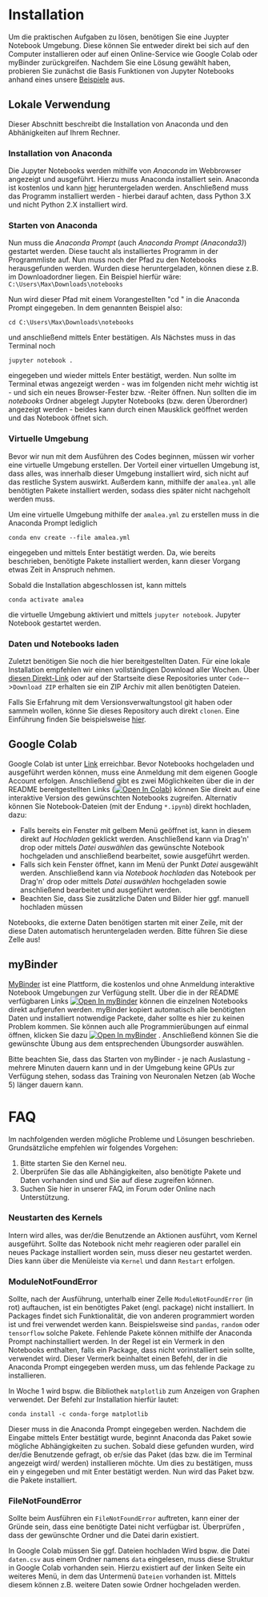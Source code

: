 # Installation
Um die praktischen Aufgaben zu lösen, benötigen Sie eine Juypter Notebook Umgebung. Diese können Sie entweder direkt bei sich auf den Computer installieren oder auf einen Online-Service wie Google Colab oder myBinder zurückgreifen. Nachdem Sie eine Lösung gewählt haben, probieren Sie zunächst die Basis Funktionen von Jupyter Notebooks anhand eines unsere [Beispiele](1%20Erste%20Schritte.ipynb) aus.


## Lokale Verwendung
Dieser Abschnitt beschreibt die Installation von Anaconda und den Abhänigkeiten auf Ihrem Rechner.

### Installation von Anaconda

Die Jupyter Notebooks werden mithilfe von _Anaconda_ im Webbrowser angezeigt und ausgeführt.
Hierzu muss Anaconda installiert sein.
Anaconda ist kostenlos und kann [hier](https://www.anaconda.com/products/individual) heruntergeladen werden.
Anschließend muss das Programm installiert werden - hierbei darauf achten, dass Python 3.X und nicht Python 2.X installiert wird.

### Starten von Anaconda

Nun muss die _Anaconda Prompt_ (auch _Anaconda Prompt (Anaconda3)_) gestartet werden.
Diese taucht als installiertes Programm in der Programmliste auf.
Nun muss noch der Pfad zu den Notebooks herausgefunden werden.
Wurden diese heruntergeladen, können diese z.B. im Downloadordner liegen.
Ein Beispiel hierfür wäre: `C:\Users\Max\Downloads\notebooks`

Nun wird dieser Pfad mit einem Vorangestellten "cd " in die Anaconda Prompt eingegeben.
In dem genannten Beispiel also:

    cd C:\Users\Max\Downloads\notebooks

und anschließend mittels Enter bestätigen.
Als Nächstes muss in das Terminal noch

    jupyter notebook .
    
eingegeben und wieder mittels Enter bestätigt, werden.
Nun sollte im Terminal etwas angezeigt werden - was im folgenden nicht mehr wichtig ist - und sich ein neues Browser-Fester bzw. -Reiter öffnen.
Nun sollten die im _notebooks_ Ordner abgelegt Jupyter Notebooks (bzw. deren Überordner) angezeigt werden - beides kann durch einen Mausklick geöffnet werden und das Notebook öffnet sich.

### Virtuelle Umgebung

Bevor wir nun mit dem Ausführen des Codes beginnen, müssen wir vorher eine virtuelle Umgebung erstellen.
Der Vorteil einer virtuellen Umgebung ist, dass alles, was innerhalb dieser Umgebung installiert wird, sich nicht auf das restliche System auswirkt.
Außerdem kann, mithilfe der `amalea.yml` alle benötigten Pakete installiert werden, sodass dies später nicht nachgeholt werden muss.

Um eine virtuelle Umgebung mithilfe der `amalea.yml` zu erstellen muss in die Anaconda Prompt lediglich

    conda env create --file amalea.yml
    
eingegeben und mittels Enter bestätigt werden.
Da, wie bereits beschrieben, benötigte Pakete installiert werden, kann dieser Vorgang etwas Zeit in Anspruch nehmen.

Sobald die Installation abgeschlossen ist, kann mittels

    conda activate amalea

die virtuelle Umgebung aktiviert und mittels `jupyter notebook`. Jupyter Notebook gestartet werden.

### Daten und Notebooks laden
Zuletzt benötigen Sie noch die hier bereitgestellten Daten. Für eine lokale Installation empfehlen wir einen vollständigen Download aller Wochen.
Über [diesen Direkt-Link](https://github.com/KI-Campus/AMALEA/archive/refs/heads/master.zip) oder auf der Startseite diese Repositories unter `Code`-->`Download ZIP` erhalten sie ein ZIP Archiv mit allen benötigten Dateien.

Falls Sie Erfahrung mit dem Versionsverwaltungstool git haben oder sammeln wollen, könne Sie dieses Repository auch direkt `clonen`. Eine Einführung finden Sie beispielsweise [hier](https://open.hpi.de/courses/git2020). 


## Google Colab

Google Colab ist unter [Link](https://research.google.com/colaboratory/) erreichbar.
Bevor Notebooks hochgeladen und ausgeführt werden können, muss eine Anmeldung mit dem eigenen Google Account erfolgen.
Anschließend gibt es zwei Möglichkeiten über die in der README bereitgestellten Links (<a href='https://colab.research.google.com/github/KI-Campus/AMALEA/blob/master/Woche%201/2%20Pandas%20retten%20den%20Tag.ipynb'><img src='https://colab.research.google.com/assets/colab-badge.svg' alt='Open In Colab'></a>) können Sie direkt auf eine interaktive Version des gewünschten Notebooks zugreifen. Alternativ können Sie Notebook-Dateien (mit der Endung `*.ipynb`) direkt hochladen, dazu:

* Falls bereits ein Fenster mit gelbem Menü geöffnet ist, kann in diesem direkt auf _Hochladen_ geklickt werden. Anschließend kann via Drag'n' drop oder mittels _Datei auswählen_ das gewünschte Notebook hochgeladen und anschließend bearbeitet, sowie ausgeführt werden.
* Falls sich kein Fenster öffnet, kann im Menü der Punkt _Datei_ ausgewählt werden. Anschließend kann via _Notebook hochladen_ das Notebook per Drag'n' drop oder mittels _Datei auswählen_ hochgeladen sowie anschließend bearbeitet und ausgeführt werden.
* Beachten Sie, dass Sie zusätzliche Daten und Bilder hier ggf. manuell hochladen müssen

Notebooks, die externe Daten benötigen starten mit einer Zeile, mit der diese Daten automatisch heruntergeladen werden. Bitte führen Sie diese Zelle aus!

## myBinder
[MyBinder](https://mybinder.org/) ist eine Plattform, die kostenlos und ohne Anmeldung interaktive Notebook Umgebungen zur Verfügung stellt. Über die in der README verfügbaren Links <a href='https://mybinder.org/v2/gh/KI-Campus/AMALEA/HEAD?filepath=Woche%201/3%20Sherlock%20Pandas%20und%20Data%20Watson.ipynb'><img src='https://mybinder.org/badge_logo.svg' alt='Open In myBinder'></a> können die einzelnen Notebooks direkt aufgerufen werden. myBinder kopiert automatisch alle benötigten Daten und installiert notwendige Packete, daher sollte es hier zu keinen Problem kommen. Sie können auch alle Programmierübungen auf einmal öffnen, klicken Sie dazu <a href='https://mybinder.org/v2/gh/KI-Campus/AMALEA/HEAD'><img src='https://mybinder.org/badge_logo.svg' alt='Open In myBinder'></a> . Anschließend können Sie die gewünschte Übung aus dem entsprechenden Übungsorder auswählen.

Bitte beachten Sie, dass das Starten von myBinder - je nach Auslastung - mehrere Minuten dauern kann und in der Umgebung keine GPUs zur Verfügung stehen, sodass das Training von Neuronalen Netzen (ab Woche 5) länger dauern kann.

# FAQ

Im nachfolgenden werden mögliche Probleme und Lösungen beschrieben.
Grundsätzliche empfehlen wir folgendes Vorgehen: 

1. Bitte starten Sie den Kernel neu.
2. Überprüfen Sie das alle Abhängigkeiten, also benötigte Pakete und Daten vorhanden sind und Sie auf diese zugreifen können.
3. Suchen Sie hier in unserer FAQ, im Forum oder Online nach Unterstützung.

### Neustarten des Kernels

Intern wird alles, was der/die Benutzende an Aktionen ausführt, vom Kernel ausgeführt.
Sollte das Notebook nicht mehr reagieren oder parallel ein neues Package installiert worden sein, muss dieser neu gestartet werden.
Dies kann über die Menüleiste via `Kernel` und dann `Restart` erfolgen.

### ModuleNotFoundError

Sollte, nach der Ausführung, unterhalb einer Zelle ``ModuleNotFoundError`` (in rot) auftauchen, ist ein benötigtes Paket (engl. package) nicht installiert.
In Packages findet sich Funktionalität, die von anderen programmiert worden ist und frei verwendet werden kann.
Beispielsweise sind `pandas`, `random` oder `tensorflow` solche Pakete.
Fehlende Pakete können mithilfe der Anaconda Prompt nachinstalliert werden.
In der Regel ist ein Vermerk in den Notebooks enthalten, falls ein Package, dass nicht vorinstalliert sein sollte, verwendet wird.
Dieser Vermerk beinhaltet einen Befehl, der in die Anaconda Prompt eingegeben werden muss, um das fehlende Package zu installieren.

In Woche 1 wird bspw. die Bibliothek `matplotlib` zum Anzeigen von Graphen verwendet.
Der Befehl zur Installation hierfür lautet:

    conda install -c conda-forge matplotlib
    
Dieser muss in die Anaconda Prompt eingegeben werden.
Nachdem die Eingabe mittels Enter bestätigt wurde, beginnt Anaconda das Paket sowie mögliche Abhängigkeiten zu suchen.
Sobald diese gefunden wurden, wird der/die Benutzende gefragt, ob er/sie das Paket (das bzw. die im Terminal angezeigt wird/ werden) installieren möchte.
Um dies zu bestätigen, muss ein y eingegeben und mit Enter bestätigt werden.
Nun wird das Paket bzw. die Pakete installiert.

### FileNotFoundError
Sollte beim Ausführen ein `FileNotFoundError` auftreten, kann einer der Gründe sein, dass eine benötigte Datei nicht verfügbar ist.
Überprüfen , dass der gewünschte Ordner und die Datei darin existiert. 

In Google Colab müssen Sie ggf. Dateien hochladen
Wird bspw. die Datei `daten.csv` aus einem Ordner namens `data` eingelesen, muss diese Struktur in Google Colab vorhanden sein.
Hierzu existiert auf der linken Seite ein weiteres Menü, in dem das Untermenü `Dateien` vorhanden ist. 
Mittels diesem können z.B. weitere Daten sowie Ordner hochgeladen werden.
